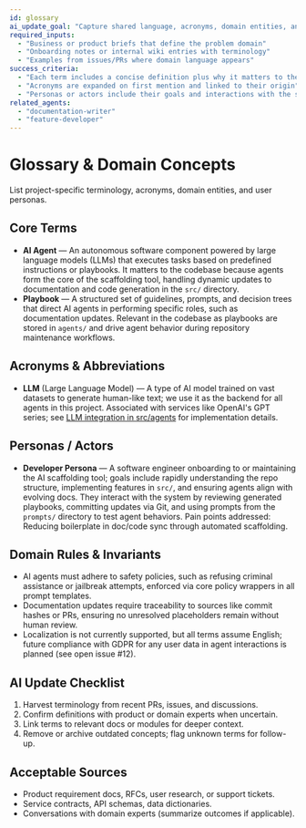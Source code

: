 ```yaml
---
id: glossary
ai_update_goal: "Capture shared language, acronyms, domain entities, and user personas so newcomers and agents understand the problem space."
required_inputs:
  - "Business or product briefs that define the problem domain"
  - "Onboarding notes or internal wiki entries with terminology"
  - "Examples from issues/PRs where domain language appears"
success_criteria:
  - "Each term includes a concise definition plus why it matters to the codebase"
  - "Acronyms are expanded on first mention and linked to their origin"
  - "Personas or actors include their goals and interactions with the system"
related_agents:
  - "documentation-writer"
  - "feature-developer"
---
```


<!-- agent-update:start:glossary -->
# Glossary & Domain Concepts

List project-specific terminology, acronyms, domain entities, and user personas.

## Core Terms
- **AI Agent** — An autonomous software component powered by large language models (LLMs) that executes tasks based on predefined instructions or playbooks. It matters to the codebase because agents form the core of the scaffolding tool, handling dynamic updates to documentation and code generation in the `src/` directory.
- **Playbook** — A structured set of guidelines, prompts, and decision trees that direct AI agents in performing specific roles, such as documentation updates. Relevant in the codebase as playbooks are stored in `agents/` and drive agent behavior during repository maintenance workflows.

## Acronyms & Abbreviations
- **LLM** (Large Language Model) — A type of AI model trained on vast datasets to generate human-like text; we use it as the backend for all agents in this project. Associated with services like OpenAI's GPT series; see [LLM integration in src/agents](src/agents/llm-handler.ts) for implementation details.

## Personas / Actors
- **Developer Persona** — A software engineer onboarding to or maintaining the AI scaffolding tool; goals include rapidly understanding the repo structure, implementing features in `src/`, and ensuring agents align with evolving docs. They interact with the system by reviewing generated playbooks, committing updates via Git, and using prompts from the `prompts/` directory to test agent behaviors. Pain points addressed: Reducing boilerplate in doc/code sync through automated scaffolding.

## Domain Rules & Invariants
- AI agents must adhere to safety policies, such as refusing criminal assistance or jailbreak attempts, enforced via core policy wrappers in all prompt templates.
- Documentation updates require traceability to sources like commit hashes or PRs, ensuring no unresolved placeholders remain without human review.
- Localization is not currently supported, but all terms assume English; future compliance with GDPR for any user data in agent interactions is planned (see open issue #12).

<!-- agent-readonly:guidance -->
## AI Update Checklist
1. Harvest terminology from recent PRs, issues, and discussions.
2. Confirm definitions with product or domain experts when uncertain.
3. Link terms to relevant docs or modules for deeper context.
4. Remove or archive outdated concepts; flag unknown terms for follow-up.

<!-- agent-readonly:sources -->
## Acceptable Sources
- Product requirement docs, RFCs, user research, or support tickets.
- Service contracts, API schemas, data dictionaries.
- Conversations with domain experts (summarize outcomes if applicable).

<!-- agent-update:end -->

</file>
